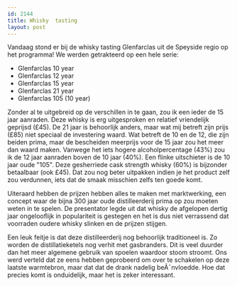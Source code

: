 ```yaml
---
id: 2144
title: Whisky  tasting
layout: post
---
```

Vandaag stond er bij de whisky tasting Glenfarclas uit de Speyside regio op het programma! We werden getrakteerd op een hele serie:

  * Glenfarclas 10 year
  * Glenfarclas 12 year
  * Glenfarclas 15 year
  * Glenfarclas 21 year
  * Glenfarclas 105 (10 year)

Zonder al te uitgebreid op de verschillen in te gaan, zou ik een ieder de 15 jaar aanraden. Deze whisky is erg uitgesproken en relatief vriendelijk geprijsd (£45). De 21 jaar is behoorlijk anders, maar wat mij betreft zijn prijs (£85) niet speciaal de investering waard. Wat betreft de 10 en de 12, die zijn beiden prima, maar de bescheiden meerprijs voor de 15 jaar zou het meer dan waard maken. Vanwege het iets hogere alcoholpercentage (43%) zou ik de 12 jaar aanraden boven de 10 jaar (40%). Een flinke uitschieter is de 10 jaar oude "105". Deze gesherriede cask strength whisky (60%) is bijzonder betaalbaar (ook £45). Dat zou nog beter uitpakken indien je het product zelf zou verdunnen, iets dat de smaak misschien zelfs ten goede komt.

Uiteraard hebben de prijzen hebben alles te maken met marktwerking, een concept waar de bijna 300 jaar oude distilleerderij prima op zou moeten weten in te spelen. De presentator legde uit dat whisky de afgelopen dertig jaar ongelooflijk in populariteit is gestegen en het is dus niet verrassend dat voorraden oudere whisky slinken en de prijzen stijgen.

Een leuk feitje is dat deze distilleerderij nog behoorlijk traditioneel is. Zo worden de distillatieketels nog verhit met gasbranders. Dit is veel duurder dan het meer algemene gebruik van spoelen waardoor stoom stroomt. Ons werd verteld dat ze eens hebben geprobeerd om over te schakelen op deze laatste warmtebron, maar dat dat de drank nadelig beÃ¯nvloedde. Hoe dat precies komt is onduidelijk, maar het is zeker interessant.
